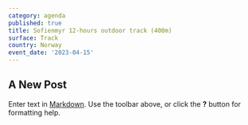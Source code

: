 ```yaml
---
category: agenda
published: true
title: Sofienmyr 12-hours outdoor track (400m)
surface: Track
country: Norway
event_date: '2023-04-15'
---
```

## A New Post

Enter text in [Markdown](http://daringfireball.net/projects/markdown/). Use the toolbar above, or click the **?** button for formatting help.
